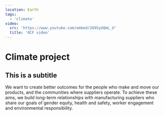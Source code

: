 ```yaml
---
location: Earth
tags:
  - 'climate'
video:
  src: 'https://www.youtube.com/embed/269SyUQmL_U'
  title: 'OCF video'
---
```


# Climate project

## This is a subtitle

We want to create better outcomes for the people who make and move our products, and the communities where suppliers operate. To achieve these aims, we build long-term relationships with manufacturing suppliers who share our goals of gender equity, health and safety, worker engagement and environmental responsibility.
